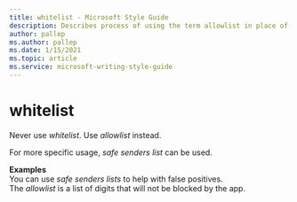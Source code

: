 ```yaml
---
title: whitelist - Microsoft Style Guide
description: Describes process of using the term allowlist in place of the whitelist in content and provides examples of using the term allowlist in content.
author: pallep
ms.author: pallep
ms.date: 1/15/2021
ms.topic: article
ms.service: microsoft-writing-style-guide
---
```


# whitelist
Never use *whitelist*. Use *allowlist* instead. 

For more specific usage, *safe senders list* can be used. 

**Examples**  
You can use *safe senders lists* to help with false positives.   
The *allowlist* is a list of digits that will not be blocked by the app. 
